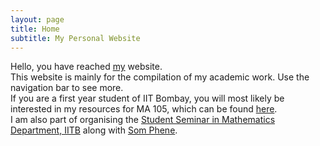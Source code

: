 ```yaml
---
layout: page
title: Home
subtitle: My Personal Website
---
```

Hello, you have reached [my](https://aryamanmaithani.github.io/aboutme) website.  
This website is mainly for the compilation of my academic work. Use the navigation bar to see more.  
If you are a first year student of IIT Bombay, you will most likely be interested in my resources for MA 105, which can be found [here](https://aryamanmaithani.github.io/tuts/ma-105/).  
I am also part of organising the [Student Seminar in Mathematics Department, IITB](https://student-seminar-math-iitb.github.io) along with [Som Phene](https://somphene.github.io).
